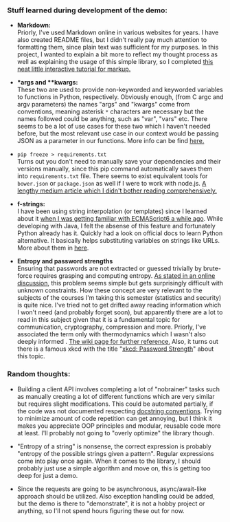 ### Stuff learned during development of the demo:

- __Markdown:__\
Priorly, I've used Markdown online in various websites for years. I have also created README files, but I didn't really pay much attention to formatting them, since plain text was sufficient for my purposes. In this project, I wanted to explain a bit more to reflect my thought process as well as explaining the usage of this simple library, so I completed [this neat little interactive tutorial for markup.](https://commonmark.org/)

- **\*args and \*\*kwargs:**\
These two are used to provide non-keyworded and keyworded variables to functions in Python, respectively. Obviously enough, (from C argc and argv parameters) the names "args" and "kwargs" come from conventions, meaning asterisk `*` characters are necessary but the names followed could be anything, such as "var", "vars" etc. There seems to be a lot of use cases for these two which I haven't needed before, but the most relevant use case in our context would be passing JSON as a parameter in our functions. More info can be find [here.](https://book.pythontips.com/en/latest/args_and_kwargs.html)

- `pip freeze > requirements.txt`\
Turns out you don't need to manually save your dependencies and their versions manually, since this pip command automatically saves them into `requirements.txt` file. There seems to exist equivalent tools for `bower.json` or `package.json` as well if I were to work with node.js. [A lengthy medium article which I didn't bother reading comprehensively.](https://medium.com/@boscacci/why-and-how-to-make-a-requirements-txt-f329c685181e)

- **f-strings:**\
I have been using string interpolation (or templates) since I learned about it [when I was getting familiar with ECMAScript6 a while ago](https://developer.mozilla.org/en-US/docs/Web/JavaScript/Reference/Template_literals). While developing with Java, I felt the absense of this feature and fortunately Python already has it. Quickly had a look on official docs to learn Python alternative. It basically helps substituting variables on strings like URLs. More about them in [here](https://www.python.org/dev/peps/pep-0498/).

- **Entropy and password strengths**\
Ensuring that passwords are not extracted or guessed trivially by brute-force requires grasping and computing entropy. [As stated in an online discussion](https://stackoverflow.com/questions/22277493/calculating-entropy-for-user-and-random-passwords), this problem seems simple but gets surprisingly difficult with unknown constraints. How these concept are very relevant to the subjects of the courses I'm taking this semester (statistics and security) is quite nice. I've tried not to get drifted away reading information which I won't need (and probably forget soon), but apparently there are a lot to read in this subject given that it is a fundamental topic for communication, cryptography, compression and more. Priorly, I've associated the term only with thermodynamics which I wasn't also deeply informed . [The wiki page for further reference.](https://en.wikipedia.org/wiki/Entropy_(information_theory)) Also, it turns out there is a famous xkcd with the title "[xkcd: Password Strength](https://xkcd.com/936/)" about this topic.

### Random thoughts:

- Building a client API involves completing a lot of "nobrainer" tasks such as manually creating a lot of different functions which are very similar but requires slight modifications. This could be automated partially, if the code was not documented respecting [docstring conventions](https://www.python.org/dev/peps/pep-0257/). Trying to minimize amount of code repetition can get annoying, but I think it makes you appreciate OOP principles and modular, reusable code more at least. I'll probably not going to "overly optimize" the library though.

- "Entropy of a string" is nonsense, the correct expression is probably "entropy of the possible strings given a pattern". Regular expressions come into play once again. When it comes to the library, I should probably just use a simple algorithm and move on, this is getting too deep for just a demo.

- Since the requests are going to be asynchronous, async/await-like approach should be utilized. Also exception handling could be added, but the demo is there to "demonstrate", it is not a hobby project or anything, so I'll not spend hours figuring these out for now.
